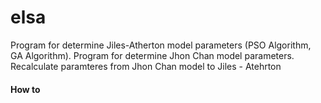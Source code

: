 elsa
====

Program for determine Jiles-Atherton model parameters 
(PSO Algorithm, GA Algorithm). Program for determine 
Jhon Chan model parameters. Recalculate paramteres from 
Jhon Chan model to Jiles - Atehrton

#### How to 